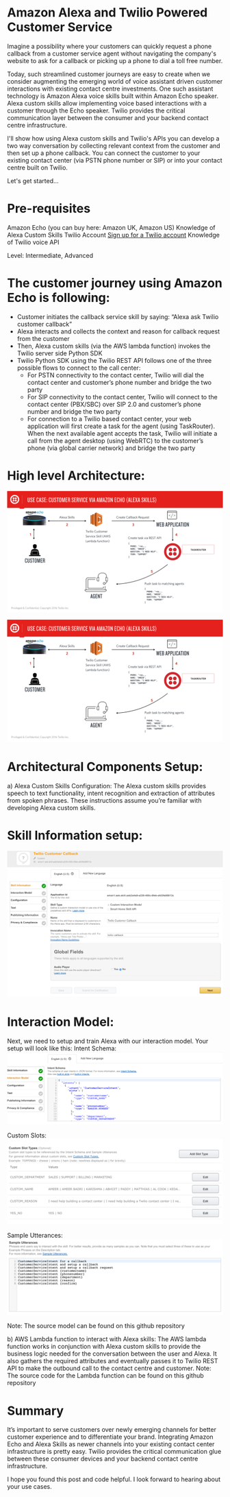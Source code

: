 # Amazon Alexa and Twilio Powered Customer Service
Imagine a possibility where your customers can quickly request a phone callback from a customer service agent without navigating the company's website to ask for a callback or picking up a phone to dial a toll free number. 

Today, such streamlined customer journeys are easy to create when we consider augmenting the emerging world of voice assistant driven customer interactions with existing contact centre investments.  One such assistant technology is Amazon Alexa voice skills built within Amazon Echo speaker.  Alexa custom skills allow implementing voice based interactions with a customer through the Echo speaker.   Twilio provides the critical communication layer between the consumer  and your backend contact centre infrastructure.

I'll show how using Alexa custom skills and Twilio's APIs you can develop a two way conversation by collecting relevant context from the customer and then set up a phone callback.  You can connect the customer to your existing contact center (via PSTN phone number or SIP) or into your contact centre built on Twilio.

Let's get started... 

# Pre-requisites  
Amazon Echo (you can buy here: Amazon UK, Amazon US)
Knowledge of Alexa Custom Skills
Twilio Account [Sign up for a Twilio account](https://www.twilio.com/try-twilio)
Knowledge of Twilio voice API

Level: Intermediate, Advanced

# The customer journey using Amazon Echo is following:
* Customer initiates the callback service skill by saying: “Alexa ask Twilio customer callback”
* Alexa interacts and collects the context and reason for callback request from the customer
* Then, Alexa custom skills (via the AWS lambda function) invokes the Twilio server side Python SDK
* Twilio Python SDK using the Twilio REST API follows one of the three possible flows to connect to the call center:
  * For PSTN connectivity to the contact center, Twilio will dial the contact center and customer’s phone number and bridge the two party
  * For SIP connectivity to the contact center, Twilio will connect to  the contact center (PBX/SBC) over SIP 2.0 and customer’s phone number and bridge the two party
  * For connection to a Twilio based contact center, your web application  will first create a task for the agent (using TaskRouter).  When the next available agent accepts the task, Twilio will initiate a call from the agent desktop (using WebRTC) to the customer’s phone (via global carrier network) and bridge the two party

# High level Architecture:
![](alexa_twilio_arch_1.001.jpeg)

![](alexa_twilio_arch_1.001.jpeg)


# Architectural Components Setup:
  a) Alexa Custom Skills Configuration:
  The Alexa custom skills provides speech to text functionality, intent recognition and extraction of attributes from spoken phrases.  These instructions assume you’re familiar with developing Alexa custom skills. 

# Skill Information setup:
![](alexa_interaction_model_1.png)

# Interaction Model:
  Next, we need to setup and train Alexa with our interaction model.  Your setup will look like this:
Intent Schema:
![](alexa_interaction_model_2.png)

Custom Slots:
![](alexa_interaction_model_3.png)

Sample Utterances:
![](alexa_interaction_model_4.png)
	
Note: The source model can be found on this github repository 

  b) AWS Lambda function to interact with Alexa skills: 
The AWS lambda function works in conjunction with Alexa custom skills to provide the business logic needed for the conversation between the user and Alexa.  It also gathers the required attributes and eventually passes it to Twilio REST API to make the outbound call to the contact centre and customer.
Note: The source code for the Lambda function can be found on this github repository 

# Summary
It’s important to serve customers over newly emerging channels for better customer experience and to differentiate your brand.  Integrating Amazon Echo and Alexa Skills as newer channels into your existing contact center infrastructure is pretty easy.  Twilio provides the critical communication  glue between these consumer devices and your backend contact centre infrastructure.

I hope you found this post and code helpful.  I look forward to hearing about your use cases.

